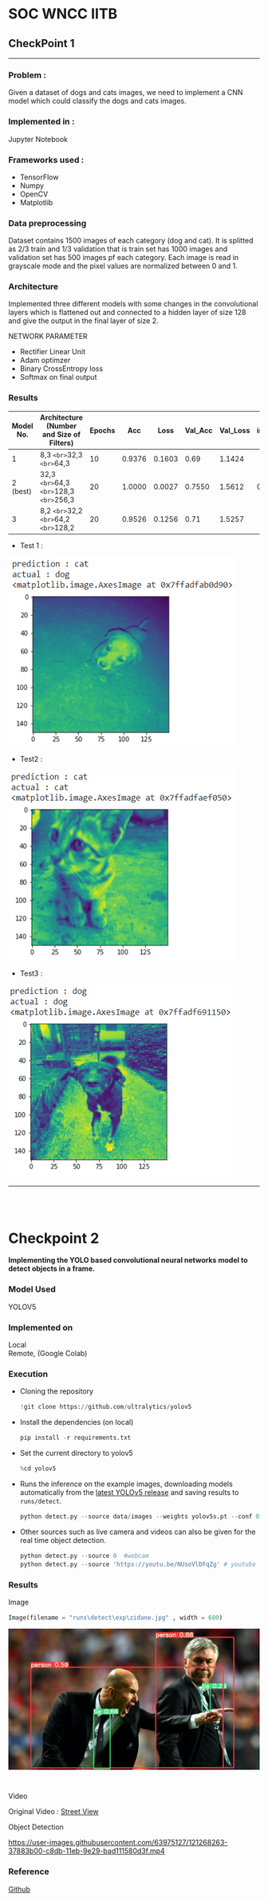 # SOC WNCC IITB

## CheckPoint 1

---

### Problem :

Given a dataset of dogs and cats images, we need to implement a CNN model which could classify the dogs and cats images.

### Implemented in :

Jupyter Notebook

### Frameworks used :

* TensorFlow
* Numpy
* OpenCV
* Matplotlib

### Data preprocessing

Dataset contains 1500 images of each category (dog and cat). It is splitted as 2/3 train and 1/3 validation that is train set has 1000 images and validation set has 500 images pf each category. Each image is read in grayscale mode and the pixel values are normalized between 0 and 1.

### Architecture

Implemented three different models with some changes in the convolutional layers which is flattened out and connected to a hidden layer of size 128 and give the output in the final layer of size 2.

NETWORK PARAMETER

* Rectifier Linear Unit
* Adam optimzer
* Binary CrossEntropy loss
* Softmax on final output

### Results

| Model No. 	| Architecture (Number and Size of Filters) 	| Epochs 	| Acc 	| Loss 	| Val_Acc 	| Val_Loss 	| image1 	| image2 	| image3 	|
|-	|-	|-	|-	|-	|-	|-	|-	|-	|-	|
| 1  	| 8,3 `<br>`32,3 `<br>`64,3 	| 10 	| 0.9376 	| 0.1603 	| 0.69 	| 1.1424 	|  	|  	|  	|
| 2 (best)	| 32,3 `<br>`64,3 `<br>`128,3 `<br>`256,3 	| 20 	| 1.0000 	| 0.0027 	| 0.7550 | 1.5612 	| 0 	| 1 	| 1 	|
| 3 	| 8,2 `<br>`32,2 `<br>`64,2 `<br>`128,2 	| 20 	| 0.9526 	| 0.1256 	| 0.71 	| 1.5257 	|  	|  	|  	|

* Test 1 :

![IMAGE1](resources/Prediction1.PNG)

* Test2 :

![IMAGE2](resources/Prediction2.PNG)

* Test3 :

![IMAGE3](resources/Prediction3.PNG)

<hr>
<br><br>
<h1>Checkpoint 2</h1>

<div>
<p><strong>Implementing the YOLO based convolutional neural networks model to detect objects in a frame.</strong></p>
</div>

### Model Used

YOLOV5

### Implemented on

Local <br>
Remote, (Google Colab)

### Execution

* Cloning the repository
  
  ```python
  !git clone https://github.com/ultralytics/yolov5
  ```
* Install the dependencies (on local)
  
  ```python
  pip install -r requirements.txt
  ```
* Set the current directory to yolov5
  
  ```python
  %cd yolov5
  ```
* Runs the inference on the example images, downloading models automatically from the [latest YOLOv5 release](https://github.com/ultralytics/yolov5/releases) and saving results to `runs/detect`.
  
  ```python
  python detect.py --source data/images --weights yolov5s.pt --conf 0.25
  ```
* Other sources such as live camera and videos can also be given for the real time object detection.
  
  ```python
  python detect.py --source 0  #webcam
  python detect.py --source 'https://youtu.be/NUsoVlDFqZg' # youtube video
  ```

### Results

Image

```python
Image(filename = "runs\detect\exp\zidane.jpg" , width = 600)
```

<div><img src = "resources/zidane.jpg" alt = "Image" style = "width : 600px ; margin-bottom : 10px"></div>

<br>

Video

Original Video : [Street View](https://www.youtube.com/watch?v=P54ruJHZvQI&ab_channel=AdamBelkoAdamBelko)

Object Detection


https://user-images.githubusercontent.com/63975127/121268263-37883b00-c8db-11eb-9e29-bad111580d3f.mp4

### Reference

[Github](https://github.com/ultralytics/yolov5)




